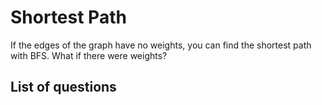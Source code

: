 Shortest Path
====================
If the edges of the graph have no weights, you can find the shortest path with BFS. What if there were weights?

List of questions
-------------------
